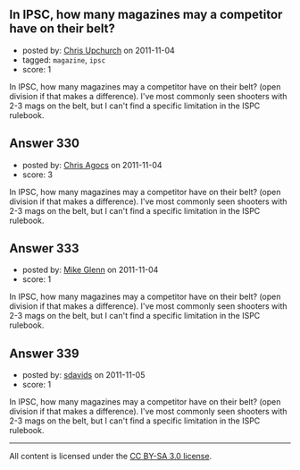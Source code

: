 ## In IPSC, how many magazines may a competitor have on their belt?

- posted by: [Chris Upchurch](https://stackexchange.com/users/-1/79-chris-upchurch) on 2011-11-04
- tagged: `magazine`, `ipsc`
- score: 1

In IPSC, how many magazines may a competitor have on their belt?  (open division if that makes a difference).  I've most commonly seen shooters with 2-3 mags on the belt, but I can't find a specific limitation in the ISPC rulebook.


## Answer 330

- posted by: [Chris Agocs](https://stackexchange.com/users/-1/12-chris-agocs) on 2011-11-04
- score: 3

In IPSC, how many magazines may a competitor have on their belt?  (open division if that makes a difference).  I've most commonly seen shooters with 2-3 mags on the belt, but I can't find a specific limitation in the ISPC rulebook.


## Answer 333

- posted by: [Mike Glenn](https://stackexchange.com/users/-1/54-mike-glenn) on 2011-11-04
- score: 1

In IPSC, how many magazines may a competitor have on their belt?  (open division if that makes a difference).  I've most commonly seen shooters with 2-3 mags on the belt, but I can't find a specific limitation in the ISPC rulebook.


## Answer 339

- posted by: [sdavids](https://stackexchange.com/users/-1/150-sdavids) on 2011-11-05
- score: 1

In IPSC, how many magazines may a competitor have on their belt?  (open division if that makes a difference).  I've most commonly seen shooters with 2-3 mags on the belt, but I can't find a specific limitation in the ISPC rulebook.



---

All content is licensed under the [CC BY-SA 3.0 license](https://creativecommons.org/licenses/by-sa/3.0/).
